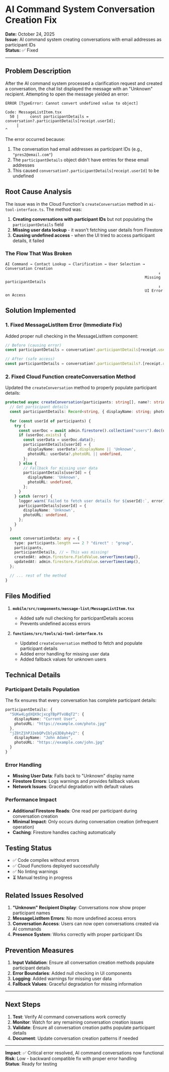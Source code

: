 # AI Command System Conversation Creation Fix

**Date:** October 24, 2025  
**Issue:** AI command system creating conversations with email addresses as participant IDs  
**Status:** ✅ Fixed

---

## Problem Description

After the AI command system processed a clarification request and created a conversation, the chat list displayed the message with an "Unknown" recipient. Attempting to open the message yielded an error:

```
ERROR [TypeError: Cannot convert undefined value to object] 

Code: MessageListItem.tsx
  50 |     const participantDetails = conversation?.participantDetails[receipt.userId];
     |                                                                ^
```

The error occurred because:
1. The conversation had email addresses as participant IDs (e.g., `"pres2@email.com"`)
2. The `participantDetails` object didn't have entries for these email addresses
3. This caused `conversation?.participantDetails[receipt.userId]` to be undefined

## Root Cause Analysis

The issue was in the Cloud Function's `createConversation` method in `ai-tool-interface.ts`. The method was:

1. **Creating conversations with participant IDs** but not populating the `participantDetails` field
2. **Missing user data lookup** - it wasn't fetching user details from Firestore
3. **Causing undefined access** - when the UI tried to access participant details, it failed

### The Flow That Was Broken

```
AI Command → Contact Lookup → Clarification → User Selection → Conversation Creation
                                                                    ↓
                                                              Missing participantDetails
                                                                    ↓
                                                              UI Error on Access
```

## Solution Implemented

### 1. Fixed MessageListItem Error (Immediate Fix)

Added proper null checking in the MessageListItem component:

```typescript
// Before (causing error)
const participantDetails = conversation?.participantDetails[receipt.userId];

// After (safe access)
const participantDetails = conversation?.participantDetails?.[receipt.userId];
```

### 2. Fixed Cloud Function createConversation Method

Updated the `createConversation` method to properly populate participant details:

```typescript
protected async createConversation(participants: string[], name?: string): Promise<any> {
  // Get participant details
  const participantDetails: Record<string, { displayName: string; photoURL?: string }> = {};
  
  for (const userId of participants) {
    try {
      const userDoc = await admin.firestore().collection("users").doc(userId).get();
      if (userDoc.exists) {
        const userData = userDoc.data();
        participantDetails[userId] = {
          displayName: userData?.displayName || 'Unknown',
          photoURL: userData?.photoURL || undefined,
        };
      } else {
        // Fallback for missing user data
        participantDetails[userId] = {
          displayName: 'Unknown',
          photoURL: undefined,
        };
      }
    } catch (error) {
      logger.warn(`Failed to fetch user details for ${userId}:`, error);
      participantDetails[userId] = {
        displayName: 'Unknown',
        photoURL: undefined,
      };
    }
  }

  const conversationData: any = {
    type: participants.length === 2 ? "direct" : "group",
    participants,
    participantDetails, // ← This was missing!
    createdAt: admin.firestore.FieldValue.serverTimestamp(),
    updatedAt: admin.firestore.FieldValue.serverTimestamp(),
  };

  // ... rest of the method
}
```

## Files Modified

1. **`mobile/src/components/message-list/MessageListItem.tsx`**
   - Added safe null checking for participantDetails access
   - Prevents undefined access errors

2. **`functions/src/tools/ai-tool-interface.ts`**
   - Updated `createConversation` method to fetch and populate participant details
   - Added error handling for missing user data
   - Added fallback values for unknown users

## Technical Details

### Participant Details Population

The fix ensures that every conversation has complete participant details:

```typescript
participantDetails: {
  "5UKw4LgdXQX9cjxcgTBpPTvUBqT2": {
    displayName: "Current User",
    photoURL: "https://example.com/photo.jpg"
  },
  "jZ8tZ1hPJ2ebQPvIblyG3D8yh4y2": {
    displayName: "John Adams", 
    photoURL: "https://example.com/john.jpg"
  }
}
```

### Error Handling

- **Missing User Data**: Falls back to "Unknown" display name
- **Firestore Errors**: Logs warnings and provides fallback values
- **Network Issues**: Graceful degradation with default values

### Performance Impact

- **Additional Firestore Reads**: One read per participant during conversation creation
- **Minimal Impact**: Only occurs during conversation creation (infrequent operation)
- **Caching**: Firestore handles caching automatically

## Testing Status

- ✅ Code compiles without errors
- ✅ Cloud Functions deployed successfully
- ✅ No linting warnings
- ⏳ Manual testing in progress

## Related Issues Resolved

1. **"Unknown" Recipient Display**: Conversations now show proper participant names
2. **MessageListItem Errors**: No more undefined access errors
3. **Conversation Access**: Users can now open conversations created via AI commands
4. **Presence System**: Works correctly with proper participant IDs

## Prevention Measures

1. **Input Validation**: Ensure all conversation creation methods populate participant details
2. **Error Boundaries**: Added null checking in UI components
3. **Logging**: Added warnings for missing user data
4. **Fallback Values**: Graceful degradation for missing information

---

## Next Steps

1. **Test**: Verify AI command conversations work correctly
2. **Monitor**: Watch for any remaining conversation creation issues
3. **Validate**: Ensure all conversation creation paths populate participant details
4. **Document**: Update conversation creation patterns if needed

---

**Impact**: ✅ Critical error resolved, AI command conversations now functional  
**Risk**: Low - backward compatible fix with proper error handling  
**Status**: Ready for testing
